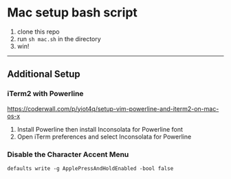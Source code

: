 Mac setup bash script
===

1. clone this repo
2. run `sh mac.sh` in the directory
3. win!

---
## Additional Setup

### iTerm2 with Powerline
https://coderwall.com/p/yiot4q/setup-vim-powerline-and-iterm2-on-mac-os-x

1. Install Powerline then install Inconsolata for Powerline font
2. Open iTerm preferences and select Inconsolata for Powerline

### Disable the Character Accent Menu
```
defaults write -g ApplePressAndHoldEnabled -bool false
```